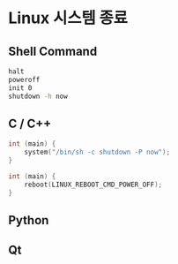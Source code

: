 
# Linux 시스템 종료
## Shell Command
```bash
halt
poweroff
init 0
shutdown -h now
```
## C / C++
```cpp
int (main) {
    system("/bin/sh -c shutdown -P now");
}
```
```cpp
int (main) {
    reboot(LINUX_REBOOT_CMD_POWER_OFF);
}
```
## Python

## Qt

